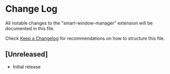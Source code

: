 # Change Log

All notable changes to the "smart-window-manager" extension will be documented in this file.

Check [Keep a Changelog](http://keepachangelog.com/) for recommendations on how to structure this file.

## [Unreleased]

- Initial release